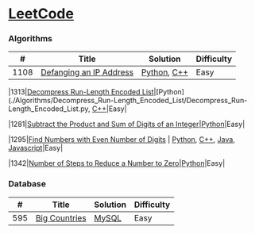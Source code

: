 [LeetCode](https://leetcode.com/)
========

### Algorithms

| # | Title | Solution | Difficulty |
|---| ----- | -------- | ---------- |
|1108|[Defanging an IP Address](https://leetcode.com/defanging-an-ip-address/)|[Python](./Algorithms/Defanging_an_IP_Address/Defanging_an_IP_Address.py), [C++](./Algorithms/Defanging_an_IP_Address/Defanging_an_IP_Address.cpp)|Easy|

|1313|[Decompress Run-Length Encoded List](https://leetcode.com/decompress-run-length-encoded-list/)|[Python](./Algorithms/Decompress_Run-Length_Encoded_List/Decompress_Run-Length_Encoded_List.py, [C++](./Algorithms/Decompress_Run-Length_Encoded_List/Decompress_Run-Length_Encoded_List.cpp)|Easy|

|1281|[Subtract the Product and Sum of Digits of an Integer](https://leetcode.com/problems/subtract-the-product-and-sum-of-digits-of-an-integer/)|[Python](./Algorithms/Subtract_the_Product_and_Sum_of_Digits_of_an_Integer/Subtract_the_Product_and_Sum_of_Digits_of_an_Integer.py)|Easy|

|1295|[Find Numbers with Even Number of Digits](https://leetcode.com/problems/find-numbers-with-even-number-of-digits/) | [Python](./Algorithms/Find_Numbers_with_Even_Number_of_Digits/Find_Numbers_with_Even_Number_of_Digits.py), [C++](./Algorithms/Number_of_Steps_to_Reduce_a_Number_to_Zero/Number_of_Steps_to_Reduce_a_Number_to_Zero.cpp), [Java](./Algorithms/Number_of_Steps_to_Reduce_a_Number_to_Zero/Number_of_Steps_to_Reduce_a_Number_to_Zero.java), [Javascript](./Algorithms/Number_of_Steps_to_Reduce_a_Number_to_Zero/Number_of_Steps_to_Reduce_a_Number_to_Zero.js)|Easy|

|1342|[Number of Steps to Reduce a Number to Zero](https://leetcode.com/problems/number-of-steps-to-reduce-a-number-to-zero/)|[Python](./Algorithms/Number_of_Steps_to_Reduce_a_Number_to_Zero/Number_of_Steps_to_Reduce_a_Number_to_Zero.py)|Easy|


### Database
| # | Title | Solution | Difficulty |
|---| ----- | -------- | ---------- |
|595|[Big Countries](https://leetcode.com/problems/big-countries/)|[MySQL](Database/Big_Countries/Big_Countries.sql)|Easy|
